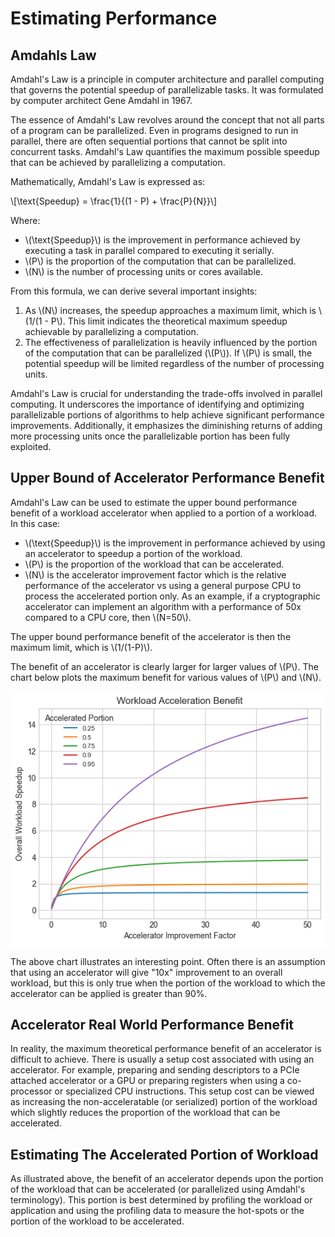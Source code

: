 # Estimating Performance

## Amdahls Law

Amdahl's Law is a principle in computer architecture and parallel computing that
governs the potential speedup of parallelizable tasks. It was formulated by
computer architect Gene Amdahl in 1967.

The essence of Amdahl's Law revolves around the concept that not all parts of a
program can be parallelized. Even in programs designed to run in parallel, there
are often sequential portions that cannot be split into concurrent tasks.
Amdahl's Law quantifies the maximum possible speedup that can be achieved by
parallelizing a computation.

Mathematically, Amdahl's Law is expressed as:

\\[\text{Speedup} = \frac{1}{(1 - P) + \frac{P}{N}}\\]

Where:

- \\(\text{Speedup}\\) is the improvement in performance achieved by executing a
  task in parallel compared to executing it serially.
- \\(P\\) is the proportion of the computation that can be parallelized.
- \\(N\\) is the number of processing units or cores available.

From this formula, we can derive several important insights:

1. As \\(N\\) increases, the speedup approaches a maximum limit, which is
   \\(1/(1 - P\\). This limit indicates the theoretical maximum speedup
   achievable by parallelizing a computation.
2. The effectiveness of parallelization is heavily influenced by the portion of
   the computation that can be parallelized (\\(P\\)). If \\(P\\) is small, the
   potential speedup will be limited regardless of the number of processing
   units.

Amdahl's Law is crucial for understanding the trade-offs involved in parallel
computing. It underscores the importance of identifying and optimizing
parallelizable portions of algorithms to help achieve significant performance
improvements. Additionally, it emphasizes the diminishing returns of adding more
processing units once the parallelizable portion has been fully exploited.

## Upper Bound of Accelerator Performance Benefit

Amdahl's Law can be used to estimate the upper bound performance benefit of a
workload accelerator when applied to a portion of a workload. In this case:

- \\(\text{Speedup}\\) is the improvement in performance achieved by using an
  accelerator to speedup a portion of the workload.
- \\(P\\) is the proportion of the workload that can be accelerated.
- \\(N\\) is the accelerator improvement factor which is the relative
  performance of the accelerator vs using a general purpose CPU to process the
  accelerated portion only. As an example, if a cryptographic accelerator can
  implement an algorithm with a performance of 50x compared to a CPU core,
  then \\(N=50\\).

The upper bound performance benefit of the accelerator is then the maximum
limit, which is \\(1/(1-P)\\).

The benefit of an accelerator is clearly larger for larger values of \\(P\\).
The chart below plots the maximum benefit for various values of \\(P\\) and
\\(N\\).

![Upper Bound of Accelerator Benefit](./assets/amdahl-upper-bound.png)

The above chart illustrates an interesting point. Often there is an assumption
that using an accelerator will give "10x" improvement to an overall workload,
but this is only true when the portion of the workload to which the accelerator
can be applied is greater than 90%.

## Accelerator Real World Performance Benefit

In reality, the maximum theoretical performance benefit of an accelerator is
difficult to achieve. There is usually a setup cost associated with using an
accelerator. For example, preparing and sending descriptors to a PCIe attached
accelerator or a GPU or preparing registers when using a co-processor or
specialized CPU instructions. This setup cost can be viewed as increasing the
non-acceleratable (or serialized) portion of the workload which slightly reduces
the proportion of the workload that can be accelerated.

## Estimating The Accelerated Portion of Workload

As illustrated above, the benefit of an accelerator depends upon the portion of
the workload that can be accelerated (or parallelized using Amdahl's
terminology). This portion is best determined by profiling the workload or
application and using the profiling data to measure the hot-spots or the portion
of the workload to be accelerated.
